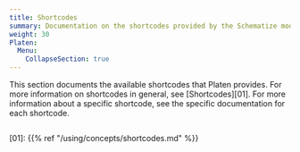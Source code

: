 ```yaml
---
title: Shortcodes
summary: Documentation on the shortcodes provided by the Schematize module.
weight: 30
Platen:
  Menu:
    CollapseSection: true
---
```


This section documents the available shortcodes that Platen provides. For more information on
shortcodes in general, see [Shortcodes][01]. For more information about a specific shortcode, see
the specific documentation for each shortcode.

```section
```

<!-- Link References -->
[01]: {{% ref "/using/concepts/shortcodes.md" %}}
